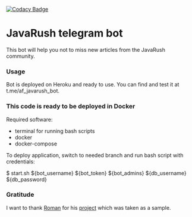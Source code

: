 [![Codacy Badge](https://app.codacy.com/project/badge/Grade/f1688104ba7b4688bccccb72a6d2f880)](https://www.codacy.com/gh/Afanas10101111/javarush-telegram-bot/dashboard?utm_source=github.com&amp;utm_medium=referral&amp;utm_content=Afanas10101111/javarush-telegram-bot&amp;utm_campaign=Badge_Grade)

JavaRush telegram bot
========
This bot will help you not to miss new articles from the JavaRush community.

### Usage
Bot is deployed on Heroku and ready to use. You can find and test it at t.me/af_javarush_bot.

### This code is ready to be deployed in Docker
Required software:
* terminal for running bash scripts
* docker
* docker-compose

To deploy application, switch to needed branch and run bash script with credentials:

$ start.sh ${bot_username} ${bot_token} ${bot_admins} ${db_username} ${db_password}

### Gratitude
I want to thank <a href="https://github.com/romankh3">Roman</a> for his <a href="https://github.com/javarushcommunity/javarush-telegrambot">project</a> which was taken as a sample.
